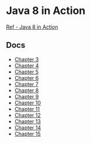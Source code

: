 # Java 8 in Action
 
[Ref - Java 8 in Action]()

## Docs

- [Chapter 3]()
- [Chapter 4]()
- [Chapter 5]()
- [Chapter 6]()
- [Chapter 7]()
- [Chapter 8]()
- [Chapter 9]()
- [Chapter 10]()
- [Chapter 11]()
- [Chapter 12]()
- [Chapter 13]()
- [Chapter 14]()
- [Chapter 15]()


